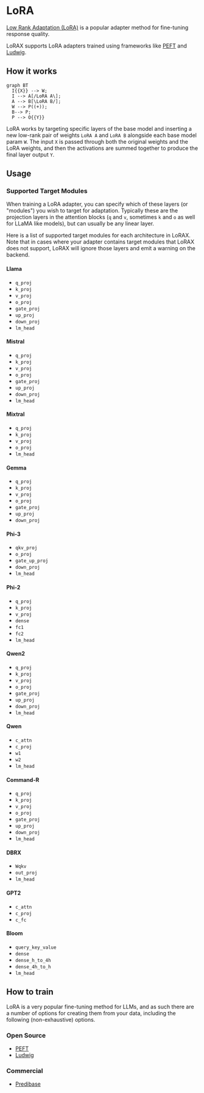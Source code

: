 # LoRA

[Low Rank Adaptation (LoRA)](https://arxiv.org/abs/2106.09685) is a popular adapter method for fine-tuning response quality. 

LoRAX supports LoRA adapters trained using frameworks like [PEFT](https://github.com/huggingface/peft) and [Ludwig](https://ludwig.ai/).

## How it works

``` mermaid
graph BT
  I{{X}} --> W;
  I --> A[/LoRA A\];
  A --> B[\LoRA B/];
  W --> P((+));
  B--> P;
  P --> O{{Y}}
```

LoRA works by targeting specific layers of the base model and inserting a new low-rank pair of weights `LoRA A` and `LoRA B` alongside each base model
param `W`. The input `X` is passed through both the original weights and the LoRA weights, and then the activations are summed together
to produce the final layer output `Y`.

## Usage

### Supported Target Modules

When training a LoRA adapter, you can specify which of these layers (or "modules") you wish to target for adaptation. Typically
these are the projection layers in the attention blocks (`q` and `v`, sometimes `k` and `o` as well for LLaMA like models), but can
usually be any linear layer.

Here is a list of supported target modules for each architecture in LoRAX. Note that in cases where your adapter contains target
modules that LoRAX does not support, LoRAX will ignore those layers and emit a warning on the backend.

#### Llama

- `q_proj`
- `k_proj`
- `v_proj`
- `o_proj`
- `gate_proj`
- `up_proj`
- `down_proj`
- `lm_head`

#### Mistral

- `q_proj`
- `k_proj`
- `v_proj`
- `o_proj`
- `gate_proj`
- `up_proj`
- `down_proj`
- `lm_head`

#### Mixtral

- `q_proj`
- `k_proj`
- `v_proj`
- `o_proj`
- `lm_head`

#### Gemma

- `q_proj`
- `k_proj`
- `v_proj`
- `o_proj`
- `gate_proj`
- `up_proj`
- `down_proj`

#### Phi-3

- `qkv_proj`
- `o_proj`
- `gate_up_proj`
- `down_proj`
- `lm_head`

#### Phi-2

- `q_proj`
- `k_proj`
- `v_proj`
- `dense`
- `fc1`
- `fc2`
- `lm_head`

#### Qwen2

- `q_proj`
- `k_proj`
- `v_proj`
- `o_proj`
- `gate_proj`
- `up_proj`
- `down_proj`
- `lm_head`

#### Qwen

- `c_attn`
- `c_proj`
- `w1`
- `w2`
- `lm_head`

#### Command-R

- `q_proj`
- `k_proj`
- `v_proj`
- `o_proj`
- `gate_proj`
- `up_proj`
- `down_proj`
- `lm_head`

#### DBRX

- `Wqkv`
- `out_proj`
- `lm_head`

#### GPT2

- `c_attn`
- `c_proj`
- `c_fc`

#### Bloom

- `query_key_value`
- `dense`
- `dense_h_to_4h`
- `dense_4h_to_h`
- `lm_head`

## How to train

LoRA is a very popular fine-tuning method for LLMs, and as such there are a number of options for creating them
from your data, including the following (non-exhaustive) options.

### Open Source

- [PEFT](https://github.com/huggingface/peft)
- [Ludwig](https://ludwig.ai/)

### Commercial

- [Predibase](https://predibase.com/)

